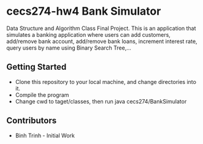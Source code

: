 # cecs274-hw4 Bank Simulator

Data Structure and Algorithm Class Final Project. This is an application that simulates a banking application where users can add customers, add/remove bank account, add/remove bank loans, increment interest rate, query users by name using Binary Search Tree,...

## Getting Started

- Clone this repository to your local machine, and change directories into it.
- Compile the program
- Change cwd to taget/classes, then run java cecs274/BankSimulator

## Contributors

- Binh Trinh - Initial Work
